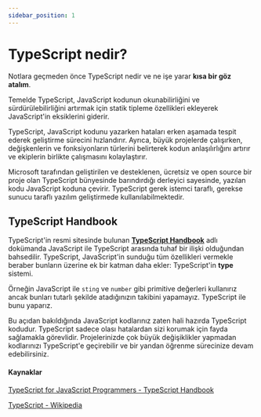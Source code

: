 ```yaml
---
sidebar_position: 1
---
```


# TypeScript nedir?

Notlara geçmeden önce TypeScript nedir ve ne işe yarar **kısa bir göz atalım**.

Temelde TypeScript, JavaScript kodunun okunabilirliğini ve sürdürülebilirliğini artırmak için statik tipleme özellikleri ekleyerek JavaScript'in eksiklerini giderir.

TypeScript, JavaScript kodunu yazarken hataları erken aşamada tespit ederek geliştirme sürecini hızlandırır. Ayrıca, büyük projelerde çalışırken, değişkenlerin ve fonksiyonların türlerini belirterek kodun anlaşılırlığını artırır ve ekiplerin birlikte çalışmasını kolaylaştırır.

Microsoft tarafından geliştirilen ve desteklenen, ücretsiz ve open source bir proje olan TypeScript bünyesinde barındırdığı derleyici sayesinde, yazılan kodu JavaScript koduna çevirir. TypeScript gerek istemci taraflı, gerekse sunucu taraflı yazılım geliştirmede kullanılabilmektedir.

## TypeScript Handbook

TypeScript'in resmi sitesinde bulunan **[TypeScript Handbook](https://www.typescriptlang.org/docs/handbook/)** adlı dokümanda JavaScript ile TypeScript arasında tuhaf bir ilişki olduğundan bahsedilir. TypeScript, JavaScript'in sunduğu tüm özellikleri vermekle beraber bunların üzerine ek bir katman daha ekler: TypeScript'in **type** sistemi.

Örneğin JavaScript ile `sting` ve `number` gibi primitive değerleri kullanırız ancak bunları tutarlı şekilde atadığınızın takibini yapamayız. TypeScript ile bunu yaparız.

Bu açıdan bakıldığında JavaScript kodlarınız zaten hali hazırda TypeScript kodudur. TypeScript sadece olası hatalardan sizi korumak için fayda sağlamakla görevlidir. Projelerinizde çok büyük değişiklikler yapmadan kodlarınızı TypeScript'e geçirebilir ve bir yandan öğrenme sürecinize devam edebilirsiniz.


#### Kaynaklar

[TypeScript for JavaScript Programmers - TypeScript Handbook](https://www.typescriptlang.org/docs/handbook/typescript-in-5-minutes.html)

[TypeScript - Wikipedia](https://en.wikipedia.org/wiki/TypeScript)
